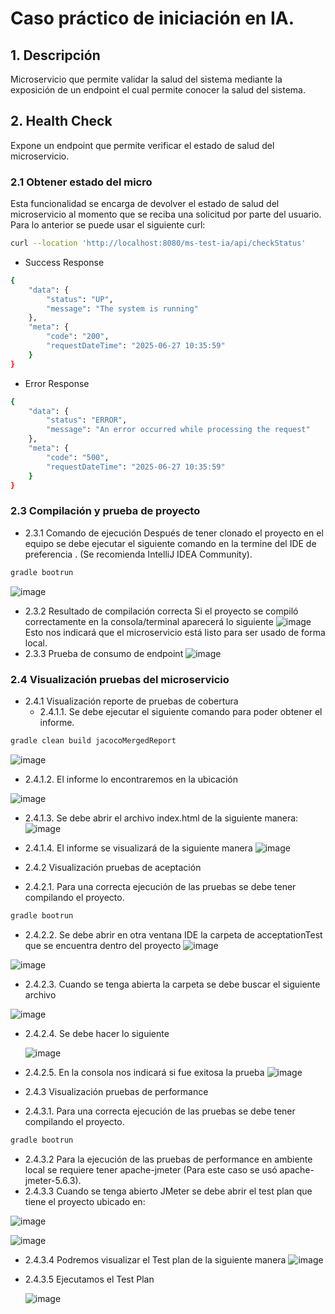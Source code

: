 
# Caso práctico de iniciación en IA. 

## 1. Descripción
Microservicio que permite validar la salud del sistema mediante la exposición de un endpoint el cual permite conocer la salud del sistema.

## 2. Health Check
Expone un endpoint que permite verificar el estado de salud del microservicio.

### 2.1 Obtener estado del micro
Esta funcionalidad se encarga de devolver el estado de salud del microservicio al momento que se reciba una solicitud por parte del usuario.
Para lo anterior se puede usar el siguiente curl:

```bash
curl --location 'http://localhost:8080/ms-test-ia/api/checkStatus'
````
* Success Response
```bash
{
    "data": {
        "status": "UP",
        "message": "The system is running"
    },
    "meta": {
        "code": "200",
        "requestDateTime": "2025-06-27 10:35:59"
    }
}
````

* Error Response
```bash
{
    "data": {
        "status": "ERROR",
        "message": "An error occurred while processing the request"
    },
    "meta": {
        "code": "500",
        "requestDateTime": "2025-06-27 10:35:59"
    }
}
````
### 2.3 Compilación y prueba de proyecto
* 2.3.1 Comando de ejecución
Después de tener clonado el proyecto en el equipo se debe ejecutar el siguiente comando en la termine del IDE de preferencia . (Se recomienda IntelliJ IDEA Community).
```bash
gradle bootrun
````
 ![image](https://github.com/user-attachments/assets/7397c9db-e9bc-4880-974c-955e9f089ec1)
 * 2.3.2 Resultado de compilación correcta
Si el proyecto se compiló correctamente en la consola/terminal aparecerá lo siguiente
![image](https://github.com/user-attachments/assets/23447932-ea3c-4999-a7fa-392fbd939665)
Esto nos indicará que el microservicio está listo para ser usado de forma local.
* 2.3.3 Prueba de consumo de endpoint
  ![image](https://github.com/user-attachments/assets/5b671238-9abe-48b8-9571-524304d3d7ee)
### 2.4 Visualización pruebas del microservicio
* 2.4.1 Visualización reporte de pruebas de cobertura
  * 2.4.1.1. Se debe ejecutar el siguiente comando para poder obtener el informe.
```bash
gradle clean build jacocoMergedReport
````

![image](https://github.com/user-attachments/assets/d4279b58-7ed3-4145-8702-eec2a37492d2)
* 2.4.1.2. El informe lo encontraremos en la ubicación <br>

![image](https://github.com/user-attachments/assets/c1c011a4-9632-41a5-8030-254dd21f9593)
* 2.4.1.3. Se debe abrir el archivo index.html de la siguiente manera:
![image](https://github.com/user-attachments/assets/9f72dd9e-1f46-4144-b064-3b037db0c1ba)
* 2.4.1.4. El informe se visualizará de la siguiente manera
![image](https://github.com/user-attachments/assets/ed404b4d-d9db-4014-a130-9ba5b3abf0f2)

* 2.4.2 Visualización pruebas de aceptación
* 2.4.2.1. Para una correcta ejecución de las pruebas se debe tener compilando el proyecto.
```bash
gradle bootrun
````
* 2.4.2.2. Se debe abrir en otra ventana IDE la carpeta de acceptationTest que se encuentra dentro del proyecto
![image](https://github.com/user-attachments/assets/d7adf547-61dd-41ef-be9d-b9493ec58832)
                                                                                                        
![image](https://github.com/user-attachments/assets/9415fd7e-65f4-4970-b0d4-332303469f90)
* 2.4.2.3. Cuando se tenga abierta la carpeta se debe buscar el siguiente archivo


   
![image](https://github.com/user-attachments/assets/2007344d-f64f-4174-bb00-d2941ec5be4d)
* 2.4.2.4. Se debe hacer lo siguiente
 

  ![image](https://github.com/user-attachments/assets/8aaf5e4d-aca7-4193-b7c6-329f6bfa7b03)
* 2.4.2.5. En la consola nos indicará si fue exitosa la prueba
  ![image](https://github.com/user-attachments/assets/2e311d5a-6419-4641-973e-9626fb3dcf8e)

* 2.4.3 Visualización pruebas de performance
* 2.4.3.1. Para una correcta ejecución de las pruebas se debe tener compilando el proyecto.
```bash
gradle bootrun
````
* 2.4.3.2 Para la ejecución de las pruebas de performance en ambiente local se requiere tener apache-jmeter (Para este caso se usó apache-jmeter-5.6.3).
* 2.4.3.3 Cuando se tenga abierto JMeter se debe abrir el test plan que tiene el proyecto ubicado en:


![image](https://github.com/user-attachments/assets/50957361-1c18-4008-bf22-dc2cbd0639be)


![image](https://github.com/user-attachments/assets/d88fd678-f9a6-481f-a48c-3e179fc334ca)

* 2.4.3.4 Podremos visualizar el Test plan de la siguiente manera
  ![image](https://github.com/user-attachments/assets/ce0ef315-6785-46ae-9d62-4b1aa9425445)

* 2.4.3.5 Ejecutamos el Test Plan
  
  ![image](https://github.com/user-attachments/assets/6fdb738d-4b8e-4f02-8929-775dfb243e26)
















    
  
